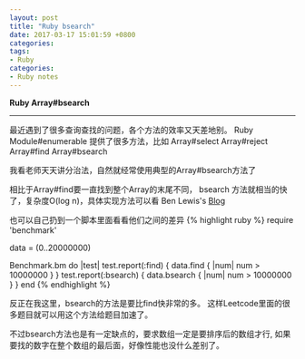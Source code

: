 ```yaml
---
layout: post
title: "Ruby bsearch"
date: 2017-03-17 15:01:59 +0800
categories:
tags:
- Ruby
categories:
- Ruby notes
---
```


**Ruby Array#bsearch**

---
最近遇到了很多查询查找的问题，各个方法的效率又天差地别。
Ruby Module#enumerable 提供了很多方法，比如
Array#select Array#reject Array#find Array#bsearch

我看老师天天讲分治法，自然就经常使用典型的Array#bsearch方法了

相比于Array#find要一直找到整个Array的末尾不同， bsearch
方法就相当的快了，复杂度O(log n)，具体实现方法可以看
Ben Lewis's
[Blog](https://fluxusfrequency.github.io/blog/2014/01/31/building-a-binary-search/)

也可以自己扔到一个脚本里面看看他们之间的差异
{% highlight ruby %}
require 'benchmark'

data = (0..20000000)

Benchmark.bm do |test|
    test.report(:find) { data.find { |num| num > 10000000 } }
	test.report(:bsearch) { data.bsearch { |num| num > 10000000 } }
end
{% endhighlight %}

反正在我这里，bsearch的方法是要比find快非常的多。
这样Leetcode里面的很多题目就可以用这个方法给题目加速了。

不过bsearch方法也是有一定缺点的，要求数组一定是要排序后的数组才行,
如果要找的数字在整个数组的最后面，好像性能也没什么差别了。